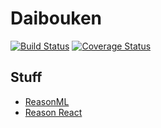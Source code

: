 # Daibouken

[![Build Status](https://travis-ci.org/RawToast/daibouken.svg?branch=master)](https://travis-ci.org/RawToast/daibouken)
[![Coverage Status](https://coveralls.io/repos/github/RawToast/daibouken/badge.svg?branch=master)](https://coveralls.io/github/RawToast/daibouken?branch=master)

## Stuff

* [ReasonML](https://reasonml.github.io/)
* [Reason React](https://reasonml.github.io/reason-react/)